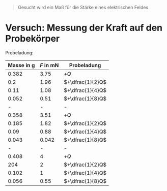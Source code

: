 > Gesucht wird ein Maß für die Stärke eines elektrischen Feldes

# Versuch: Messung der Kraft auf den Probekörper
Probeladung: 

| Masse in g | $F$ in mN | Probeladung      |
| ---------- | --------- | ---------------- |
| 0.382      | 3.75      | $+Q$             |
| 0.2        | 1.96      | $+\dfrac{1}{2}Q$ |
| 0.11       | 1.08      | $+\dfrac{1}{4}Q$ |
| 0.052      | 0.51      | $+\dfrac{1}{8}Q$ |
| -          | -         | -                |
| 0.358      | 3.51      | $+Q$             |
| 0.185      | 1.82      | $+\dfrac{1}{2}Q$ |
| 0.09       | 0.88      | $+\dfrac{1}{4}Q$ |
| 0.043      | 0.042     | $+\dfrac{1}{8}Q$ |
| -          | -         | -                |
| 0.408      | 4         | $+Q$             |
| 204        | 2         | $+\dfrac{1}{2}Q$ |
| 0.102      | 1         | $+\dfrac{1}{4}Q$ |
| 0.056      | 0.55      | $+\dfrac{1}{8}Q$ |